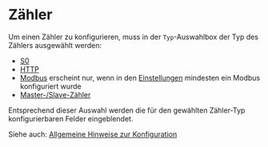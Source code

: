 # Zähler
Um einen Zähler zu konfigurieren, muss in der `Typ`-Auswahlbox der Typ des Zählers ausgewählt werden:
- [S0](S0Meter_DE.md)
- [HTTP](HttpMeter_DE.md)
- [Modbus](ModbusMeter_DE.md) erscheint nur, wenn in den [Einstellungen](Settings_DE.md#user-content-modbus) mindesten ein Modbus konfiguriert wurde
- [Master-/Slave-Zähler](MasterSlaveMeter_DE.md)

Entsprechend dieser Auswahl werden die für den gewählten Zähler-Typ konfigurierbaren Felder eingeblendet.

Siehe auch: [Allgemeine Hinweise zur Konfiguration](Configuration_DE.md)